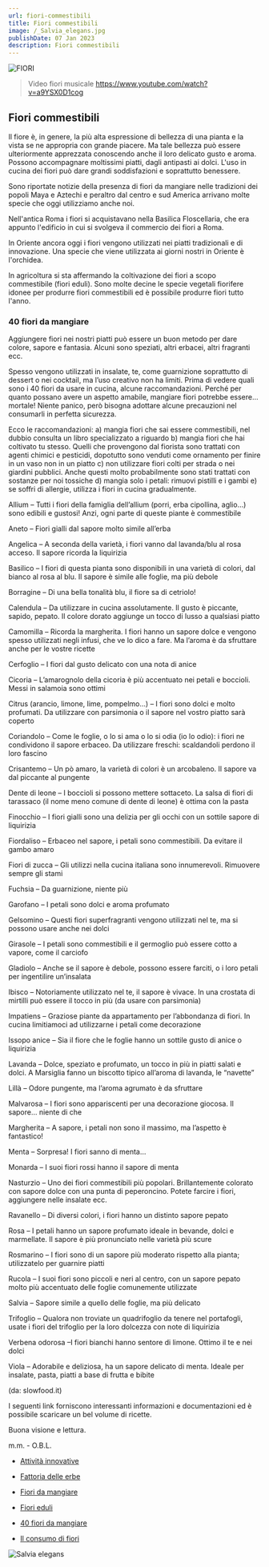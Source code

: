 ```yaml
---
url: fiori-commestibili
title: Fiori commestibili
image: /_Salvia_elegans.jpg
publishDate: 07 Jan 2023
description: Fiori commestibili
---
```


![FIORI](OK_Fiori_Malva.jpg)

> Video fiori musicale https://www.youtube.com/watch?v=a9YSX0D1cog

## Fiori commestibili

Il fiore è, in genere, la più alta espressione di bellezza di una pianta e la vista se ne appropria con grande piacere. Ma tale bellezza può essere ulteriormente apprezzata conoscendo anche il loro delicato gusto e aroma. Possono accompagnare moltissimi piatti, dagli antipasti ai dolci. L'uso in cucina dei fiori può dare grandi soddisfazioni e soprattutto benessere.

Sono riportate notizie della presenza di fiori da mangiare nelle
tradizioni dei popoli Maya e Aztechi e peraltro dal centro e sud America arrivano molte specie che oggi utilizziamo anche noi.

Nell'antica Roma i fiori si acquistavano nella Basilica Floscellaria, che era appunto l'edificio in cui si svolgeva il commercio dei fiori a Roma.

In Oriente ancora oggi i fiori vengono utilizzati nei piatti
tradizionali e di innovazione. Una specie che viene utilizzata ai giorni nostri in Oriente è l'orchidea.

In agricoltura si sta affermando la coltivazione dei fiori a scopo
commestibile (fiori eduli). Sono molte decine le specie vegetali
fiorifere idonee per produrre fiori commestibili ed è possibile produrre fiori tutto l'anno.

### 40 fiori da mangiare

Aggiungere fiori nei nostri piatti può essere un buon metodo per dare colore, sapore e fantasia. Alcuni sono speziati, altri erbacei, altri fragranti ecc.

Spesso vengono utilizzati in insalate, te, come guarnizione soprattutto di dessert o nei cocktail, ma l’uso creativo non ha limiti. Prima di vedere quali sono i 40 fiori da usare in cucina, alcune raccomandazioni. Perché per quanto possano avere un aspetto amabile, mangiare fiori potrebbe essere… mortale! Niente panico, però bisogna adottare alcune precauzioni nel consumarli in perfetta sicurezza.

Ecco le raccomandazioni: a) mangia fiori che sai essere commestibili, nel dubbio consulta un libro specializzato a riguardo b) mangia fiori che hai coltivato tu stesso. Quelli che provengono dal fiorista sono trattati con agenti chimici e pesticidi, dopotutto sono venduti come ornamento per finire in un vaso non in un piatto c) non utilizzare fiori colti per strada o nei giardini pubblici. Anche questi molto probabilmente sono stati trattati con sostanze per noi tossiche d) mangia solo i petali: rimuovi pistilli e i gambi e) se soffri di allergie, utilizza i fiori in cucina gradualmente.

Allium – Tutti i fiori della famiglia dell’allium (porri, erba cipollina, aglio…) sono edibili e gustosi! Anzi, ogni parte di queste piante è commestibile

Aneto – Fiori gialli dal sapore molto simile all’erba

Angelica – A seconda della varietà, i fiori vanno dal lavanda/blu al rosa acceso. Il sapore ricorda la liquirizia

Basilico – I fiori di questa pianta sono disponibili in una varietà di colori, dal bianco al rosa al blu. Il sapore è simile alle foglie, ma più debole

Borragine – Di una bella tonalità blu, il fiore sa di cetriolo!

Calendula – Da utilizzare in cucina assolutamente. Il gusto è piccante, sapido, pepato. Il colore dorato aggiunge un tocco di lusso a qualsiasi piatto

Camomilla – Ricorda la margherita. I fiori hanno un sapore dolce e vengono spesso utilizzati negli infusi, che ve lo dico a fare. Ma l’aroma è da sfruttare anche per le vostre ricette

Cerfoglio – I fiori dal gusto delicato con una nota di anice

Cicoria – L’amarognolo della cicoria è più accentuato nei petali e boccioli. Messi in salamoia sono ottimi

Citrus (arancio, limone, lime, pompelmo…) – I fiori sono dolci e molto profumati. Da utilizzare con parsimonia o il sapore nel vostro piatto sarà coperto

Coriandolo – Come le foglie, o lo si ama o lo si odia (io lo odio): i fiori ne condividono il sapore erbaceo. Da utilizzare freschi: scaldandoli perdono il loro fascino

Crisantemo – Un pò amaro, la varietà di colori è un arcobaleno. Il sapore va dal piccante al pungente

Dente di leone – I boccioli si possono mettere sottaceto. La salsa di fiori di tarassaco (il nome meno comune di dente di leone) è ottima con la pasta

Finocchio – I fiori gialli sono una delizia per gli occhi con un sottile sapore di liquirizia

Fiordaliso – Erbaceo nel sapore, i petali sono commestibili. Da evitare il gambo amaro

Fiori di zucca – Gli utilizzi nella cucina italiana sono innumerevoli. Rimuovere sempre gli stami

Fuchsia – Da guarnizione, niente più

Garofano – I petali sono dolci e aroma profumato

Gelsomino – Questi fiori superfragranti vengono utilizzati nel te, ma si possono usare anche nei dolci

Girasole – I petali sono commestibili e il germoglio può essere cotto a vapore, come il carciofo

Gladiolo – Anche se il sapore è debole, possono essere farciti, o i loro petali per ingentilire un’insalata

Ibisco – Notoriamente utilizzato nel te, il sapore è vivace. In una crostata di mirtilli può essere il tocco in più (da usare con parsimonia)

Impatiens – Graziose piante da appartamento per l’abbondanza di fiori. In cucina limitiamoci ad utilizzarne i petali come decorazione

Issopo anice – Sia il fiore che le foglie hanno un sottile gusto di anice o liquirizia

Lavanda – Dolce, speziato e profumato, un tocco in più in piatti salati e dolci. A Marsiglia fanno un biscotto tipico all’aroma di lavanda, le “navette”

Lillà – Odore pungente, ma l’aroma agrumato è da sfruttare

Malvarosa – I fiori sono appariscenti per una decorazione giocosa. Il sapore… niente di che

Margherita – A sapore, i petali non sono il massimo, ma l’aspetto è fantastico!

Menta – Sorpresa! I fiori sanno di menta…

Monarda – I suoi fiori rossi hanno il sapore di menta

Nasturzio – Uno dei fiori commestibili più popolari. Brillantemente colorato con sapore dolce con una punta di peperoncino. Potete farcire i fiori, aggiungere nelle insalate ecc.

Ravanello – Di diversi colori, i fiori hanno un distinto sapore pepato

Rosa – I petali hanno un sapore profumato ideale in bevande, dolci e marmellate. Il sapore è più pronunciato nelle varietà più scure

Rosmarino – I fiori sono di un sapore più moderato rispetto alla pianta; utilizzatelo per guarnire piatti

Rucola – I suoi fiori sono piccoli e neri al centro, con un sapore pepato molto più accentuato delle foglie comunemente utilizzate

Salvia – Sapore simile a quello delle foglie, ma più delicato

Trifoglio – Qualora non troviate un quadrifoglio da tenere nel portafogli, usate i fiori del trifoglio per la loro dolcezza con note di liquirizia

Verbena odorosa –I fiori bianchi hanno sentore di limone. Ottimo il te e nei dolci

Viola – Adorabile e deliziosa, ha un sapore delicato di menta. Ideale per insalate, pasta, piatti a base di frutta e bibite

(da: slowfood.it)

I seguenti link forniscono interessanti informazioni e documentazioni ed è possibile scaricare un bel volume di ricette.

Buona visione e lettura.

m.m. - O.B.L.


* [Attività innovative](https://www.interregantea.eu)

* [Fattoria delle erbe](http://www.fattoriadelleerbe.it/)

* [Fiori  da mangiare](https://www.fioridamangiare.com/progetto-biofiori)

* [Fiori eduli](https://www.facebook.com/FIORI.EDULI/videos)

* [40 fiori da mangiare](https://www.slowfood.it/40-fiori-da-mangiare/)

* [Il consumo di fiori](https://www.mdpi.com/1420-3049/25/12/2891)

![Salvia elegans](_Salvia_elegans.jpg)

	